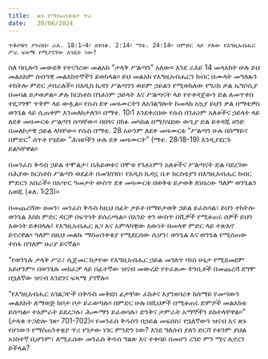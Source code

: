 ```yaml
---
title:  ጽኑ የማስጠንቀቂያ ጥሪ
date:   20/06/2024
---
```


`ጥቅሶቹን ያንብቡ፡ ራእ. 18:1–4፣ ዕንባቆ. 2:14፣ ማቴ. 24:14። በምድር ላይ ያለው የእግዚአብሔር ሥራ ፍጻሜ የሚያገኘው እንዴት ነው?`

ስለ ባቢሎን መውደቅ የተናገረው መልአክ “ታላቅ ሥልጣን” አለው። እንደ ራእይ 14 መላእክት ሁሉ ይህ መልአክም ሰብዓዊ መልእክተኞችን ይወክላል። ይህ መልአክ የእግዚአብሔርን ክብር በሙላት መግለጹን ተከትሎ ምድር ታበራለች። በአዲስ ኪዳን ሥልጣንን ወይም ኃይልን የሚወክለው የግሪክ ቃል ኤግሶሲያ በመባል ይታወቃል። ቃሉ ክርስቶስ በገሐነም ኃይላት እና ሥልጣናት ላይ የተቀዳጀውን ድል ለመጥቀስ ተደጋግሞ ጥቅም ላይ ውሏል። የሱስ ደቀ መዛሙርትን ለአገልግሎት ከመላክ አኳያ ይህን ቃል በማቴዎስ ወንጌል ላይ ሲጠቀም እንመለከታለን። በማቴ. 10፡1 እንደቀረበው የሱስ በገሐነም አለቆችና ኃይላት ላይ ለደቀ መዛሙርቱ ሥልጣን ሰጣቸው። በበጎና በክፉ መካከል በሚካሄደው ውጊያ ድል ይቀዳጁ ዘንድ በመለኮታዊ ኃይል ላካቸው። የሱስ በማቴ. 28 አሁንም ለደቀ መዛሙርቱ “ሥልጣን ሁሉ በሰማይና በምድር” ሰጥቶ የሄደው “ሕዝቦችን ሁሉ ደቀ መዛሙርት” (ማቴ. 28፡18-19) እንዲያደርጉ ይልካቸዋል።

በመንፈስ ቅዱስ ኃይል ተሞልታ፣ በሕይወቱና በሞቱ የገሐነምን አለቆችና ሥልጣናት ድል ባደረገው በሕያው ክርስቶስ ሥልጣን ወደፊት በመገስገስ፣ የአዲስ ኪዳኗ ቤተ ክርስቲያን በእግዚአብሔር ክብር ምድርን አበራች። በአጭር ዓመታት ውስጥ ደቀ መዛሙርቱ በወቅቱ ይታወቅ ለነበረው ዓለም ወንጌልን አወጁ (ቆለ. 1፡23)።

በመጨረሻው ዘመን፣ መንፈስ ቅዱስ ከዚህ በፊት ታይቶ በማይታወቅ ኃይል ይፈስሳል፣ ይህን ተከትሎ ወንጌል እስከ ምድር ዳርቻ በፍጥነት ይሰራጫል። በአንድ ቀን ውስጥ በሺዎች የሚቆጠሩ ሰዎች ይህን እውነት ይቀበላሉ፤ የእግዚአብሔር ጸጋ እና አምላካዊው እውነት በመላዋ ምድር ላይ ተጽእኖ ይኖረዋል። ዓለም በዚህ መልኩ ማስጠንቀቂያ የሚደርሰው ሲሆን፣ ወንጌል እና ወንጌል የሚሰጠው ተስፋ በዓለም ዙሪያ ይናኛል።

“የወንጌሉ ታላቅ ሥራ፣ ሲጀመር ከታየው የእግዚአብሔር ኃይል መገለጥ ባነሰ ሁኔታ የሚደመደም አይሆንም። በወንጌሉ መክፈቻ ላይ በፊተኛው ዝናብ መውረድ የተፈጸሙ ትንቢቶች በመጨረሻ ደግሞ በኋለኛው ዝናብ እንደገና ፍጻሜ ያገኛሉ።

“የእግዚአብሔር አገልጋዮች በቅዱስ መቅደስ ፊታቸው ፈክቶና እያንጸባረቀ ከሰማይ የመጣውን መልእክት ለማወጅ ከቦታ ቦታ ይራወጣሉ። በምድር ሁሉ በሺህዎች በሚቆጠሩ ድምፆች መልእክቱ ይሰጣል። ተአምራት ይደረጋሉ፣ ሕሙማን ይፈወሳሉ፣ ድንቅና ታምራት አማኞችን ይከተላቸዋል።” (ታላቁ ተጋድሎ ገጽ፡ 701-702)። የመንፈስ ቅዱስን በኃይል መፍሰስ፣ የኋለኛውን ዝናብ እና ጽኑ የሆነውን የማስጠንቀቂያ ጥሪ የገታው ነገር ምንድን ነው? እንደ ግለሰብ ያለን ድርሻ የቱንም ያህል አነስተኛ ቢሆንም፣ ለሚፈሰው መንፈስ ቅዱስ ግልጽ እና ተቀባይ በመሆን ረገድ ምን ሚና ሊኖረን ይችላል?